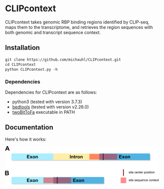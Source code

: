 # CLIPcontext
CLIPcontext takes genomic RBP binding regions identified by CLIP-seq, maps them to the transcriptome, 
and retrieves the region sequences with both genomic and transcript sequence context.


## Installation

```
git clone https://github.com/michauhl/CLIPcontext.git
cd CLIPcontext
python CLIPcontext.py -h

```

### Dependencies
Dependencies for CLIPcontext are as follows:

- python3 (tested with version 3.7.3)
- [bedtools](https://github.com/arq5x/bedtools2/releases)  (tested with version v2.26.0)
- [twoBitToFa](http://hgdownload.cse.ucsc.edu/admin/exe/linux.x86_64/twoBitToFa) executable in PATH



## Documentation

Here's how it works:

<img src="doc/figures/gen_tr_context.png" alt="Site with genomic and transcript context"
	title="Site with genomic and transcript context" width="600" />
